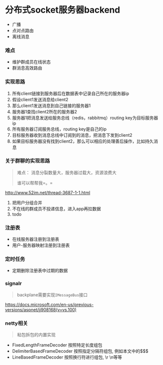 # 分布式socket服务器backend

- 广播
- 点对点路由
- 离线消息

### 难点
- 维护群成员在线状态
- 群消息高效路由

### 实现思路

1. 所有client链接到服务器后在数据表中记录自己所在的服务器ip
2. 假设client1发送消息给client2
3. 那么client1发送消息到自己链接的服务器1
4. 服务器1查找client2所在的服务器2
5. 服务器1把消息发送给服务总线（redis，rabbitmq）routing key为目标服务器ip
6. 所有服务器订阅服务总线，routing key是自己的ip
7. 目标服务器收到消息总线中订阅到的消息，把消息下发到client2
8. 如果目标服务器没有找到client2，那么可以相应的处理善后操作，比如持久消息


### 关于群聊的实现思路

> 难点：
> 消息分裂数量大，服务器过载大，资源浪费大
> 
> 谁可以帮帮我=。=

http://www.52im.net/thread-3687-1-1.html

1. 把用户分组合并
2. 不在线的群成员不投递信息，进入app再拉数据
3. todo

### 注册表
- 在线服务器注册到注册表
- 用户-服务器映射注册到注册表

### 定时任务
- 定期删除注册表中过期的数据

### signalr
>backplane需要实现`IMessageBus`接口

https://docs.microsoft.com/en-us/previous-versions/aspnet/jj908168(v=vs.100)


### netty相关

> 粘包拆包的内置实现
- FixedLengthFrameDecoder 按照特定长度组包
- DelimiterBasedFrameDecoder 按照指定分隔符组包, 例如本文中的$$$
- LineBasedFrameDecoder 按照换行符进行组包, \r \n等等